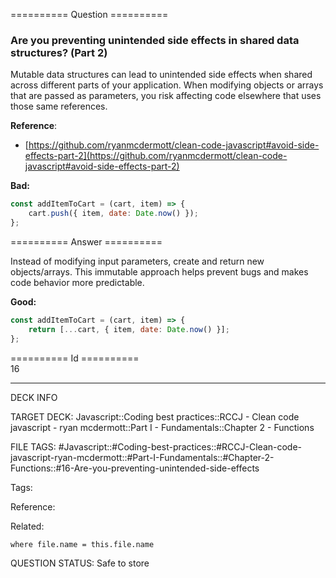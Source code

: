 ========== Question ==========  

### Are you preventing unintended side effects in shared data structures? (Part 2)

Mutable data structures can lead to unintended side effects when shared across different parts of your application. When modifying objects or arrays that are passed as parameters, you risk affecting code elsewhere that uses those same references.

**Reference**:

-   [https://github.com/ryanmcdermott/clean-code-javascript#avoid-side-effects-part-2](https://github.com/ryanmcdermott/clean-code-javascript#avoid-side-effects-part-2)

**Bad:**

```javascript
const addItemToCart = (cart, item) => {
    cart.push({ item, date: Date.now() });
};
```  

========== Answer ==========  

Instead of modifying input parameters, create and return new objects/arrays. This immutable approach helps prevent bugs and makes code behavior more predictable.

**Good:**

```javascript
const addItemToCart = (cart, item) => {
    return [...cart, { item, date: Date.now() }];
};
```

========== Id ==========  
16

---

DECK INFO

TARGET DECK: Javascript::Coding best practices::RCCJ - Clean code javascript - ryan mcdermott::Part I - Fundamentals::Chapter 2 - Functions

FILE TAGS: #Javascript::#Coding-best-practices::#RCCJ-Clean-code-javascript-ryan-mcdermott::#Part-I-Fundamentals::#Chapter-2-Functions::#16-Are-you-preventing-unintended-side-effects

Tags:

Reference:

Related:

```dataview
where file.name = this.file.name
```

QUESTION STATUS: Safe to store
